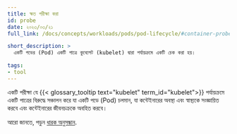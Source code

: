 ```yaml
---
title: ক্ষত পরীক্ষা করা
id: probe
date: ২০২৩/০৩/২১
full_link: /docs/concepts/workloads/pods/pod-lifecycle/#container-probes

short_description: >
  একটি পডের (Pod) একটি পাত্রে কুবেলেট (kubelet) দ্বারা পর্যায়ক্রমে একটি চেক করা হয়।

tags:
- tool
---
```

একটি পরীক্ষা যে {{< glossary_tooltip text="kubelet" term_id="kubelet">}} পর্যায়ক্রমে একটি পাত্রের বিরুদ্ধে সঞ্চালন করে যা
একটি পডে (Pod) চলমান, যা কন্টেইনারের অবস্থা এবং স্বাস্থ্যকে সংজ্ঞায়িত করবে এবং কন্টেইনারের জীবনচক্রকে অবহিত করবে।

<!--more-->
 
আরো জানতে, পড়ুন [ধারক অনুসন্ধান](/docs/concepts/workloads/pods/pod-lifecycle/#container-probes).
